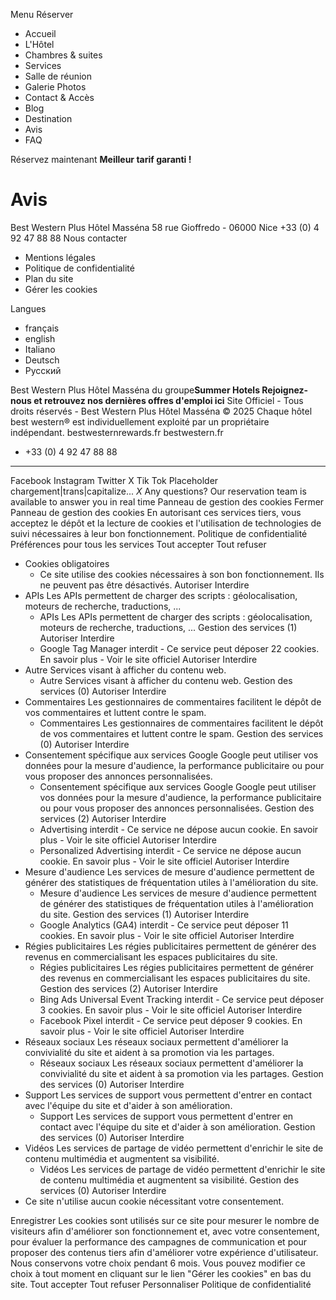 Menu
Réserver
  * Accueil
  * L'Hôtel
  * Chambres & suites
  * Services
  * Salle de réunion
  * Galerie Photos
  * Contact & Accès
  * Blog
  * Destination
  * Avis
  * FAQ


Réservez maintenant **Meilleur tarif garanti !**
# Avis
Best Western Plus Hôtel Masséna
58 rue Gioffredo - 06000 Nice
+33 (0) 4 92 47 88 88 Nous contacter
  * Mentions légales
  * Politique de confidentialité
  * Plan du site
  * Gérer les cookies


Langues 
  * français 
  * english 
  * Italiano 
  * Deutsch 
  * Русский 


Best Western Plus Hôtel Masséna du groupe**Summer Hotels Rejoignez-nous et retrouvez nos dernières offres d'emploi ici**
Site Officiel - Tous droits réservés - Best Western Plus Hôtel Masséna © 2025 Chaque hôtel best western® est individuellement exploité par un propriétaire indépendant. bestwesternrewards.fr bestwestern.fr
  * +33 (0) 4 92 47 88 88
  *   *   *   *   *   *   * 

Facebook Instagram Twitter X Tik Tok Placeholder chargement|trans|capitalize...
_X_
Any questions?
Our reservation team is available to answer you in real time
Panneau de gestion des cookies
Fermer 
Panneau de gestion des cookies
En autorisant ces services tiers, vous acceptez le dépôt et la lecture de cookies et l'utilisation de technologies de suivi nécessaires à leur bon fonctionnement.  Politique de confidentialité 
Préférences pour tous les services
Tout accepter  Tout refuser 
  * Cookies obligatoires
    * Ce site utilise des cookies nécessaires à son bon fonctionnement. Ils ne peuvent pas être désactivés.
Autoriser  Interdire 
  * APIs
Les APIs permettent de charger des scripts : géolocalisation, moteurs de recherche, traductions, ... 
    * APIs Les APIs permettent de charger des scripts : géolocalisation, moteurs de recherche, traductions, ... Gestion des services (1)
Autoriser  Interdire 
    * Google Tag Manager
interdit -  Ce service peut déposer 22 cookies.
En savoir plus -  Voir le site officiel
Autoriser  Interdire 
  * Autre
Services visant à afficher du contenu web. 
    * Autre Services visant à afficher du contenu web. Gestion des services (0)
Autoriser  Interdire 
  * Commentaires
Les gestionnaires de commentaires facilitent le dépôt de vos commentaires et luttent contre le spam. 
    * Commentaires Les gestionnaires de commentaires facilitent le dépôt de vos commentaires et luttent contre le spam. Gestion des services (0)
Autoriser  Interdire 
  * Consentement spécifique aux services Google
Google peut utiliser vos données pour la mesure d'audience, la performance publicitaire ou pour vous proposer des annonces personnalisées. 
    * Consentement spécifique aux services Google Google peut utiliser vos données pour la mesure d'audience, la performance publicitaire ou pour vous proposer des annonces personnalisées. Gestion des services (2)
Autoriser  Interdire 
    * Advertising
interdit -  Ce service ne dépose aucun cookie.
En savoir plus -  Voir le site officiel
Autoriser  Interdire 
    * Personalized Advertising
interdit -  Ce service ne dépose aucun cookie.
En savoir plus -  Voir le site officiel
Autoriser  Interdire 
  * Mesure d'audience
Les services de mesure d'audience permettent de générer des statistiques de fréquentation utiles à l'amélioration du site. 
    * Mesure d'audience Les services de mesure d'audience permettent de générer des statistiques de fréquentation utiles à l'amélioration du site. Gestion des services (1)
Autoriser  Interdire 
    * Google Analytics (GA4)
interdit -  Ce service peut déposer 11 cookies.
En savoir plus -  Voir le site officiel
Autoriser  Interdire 
  * Régies publicitaires
Les régies publicitaires permettent de générer des revenus en commercialisant les espaces publicitaires du site. 
    * Régies publicitaires Les régies publicitaires permettent de générer des revenus en commercialisant les espaces publicitaires du site. Gestion des services (2)
Autoriser  Interdire 
    * Bing Ads Universal Event Tracking
interdit -  Ce service peut déposer 3 cookies.
En savoir plus -  Voir le site officiel
Autoriser  Interdire 
    * Facebook Pixel
interdit -  Ce service peut déposer 9 cookies.
En savoir plus -  Voir le site officiel
Autoriser  Interdire 
  * Réseaux sociaux
Les réseaux sociaux permettent d'améliorer la convivialité du site et aident à sa promotion via les partages. 
    * Réseaux sociaux Les réseaux sociaux permettent d'améliorer la convivialité du site et aident à sa promotion via les partages. Gestion des services (0)
Autoriser  Interdire 
  * Support
Les services de support vous permettent d'entrer en contact avec l'équipe du site et d'aider à son amélioration. 
    * Support Les services de support vous permettent d'entrer en contact avec l'équipe du site et d'aider à son amélioration. Gestion des services (0)
Autoriser  Interdire 
  * Vidéos
Les services de partage de vidéo permettent d'enrichir le site de contenu multimédia et augmentent sa visibilité. 
    * Vidéos Les services de partage de vidéo permettent d'enrichir le site de contenu multimédia et augmentent sa visibilité. Gestion des services (0)
Autoriser  Interdire 
  * Ce site n'utilise aucun cookie nécessitant votre consentement.


Enregistrer
Les cookies sont utilisés sur ce site pour mesurer le nombre de visiteurs afin d'améliorer son fonctionnement et, avec votre consentement, pour évaluer la performance des campagnes de communication et pour proposer des contenus tiers afin d'améliorer votre expérience d'utilisateur. Nous conservons votre choix pendant 6 mois. Vous pouvez modifier ce choix à tout moment en cliquant sur le lien "Gérer les cookies" en bas du site.  Tout accepter  Tout refuser  Personnaliser  Politique de confidentialité 
